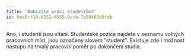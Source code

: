 ```yaml
---
title: 'Nabízíte práci studentům?'
id: 0ee8cf10-6252-4555-9ccb-7b50463d0fdb
---
```

<p>
	Ano, i studenti jsou vítáni. Studentské pozice najdete v seznamu volných
 pracovních míst, jsou označeny slovem "student". Existuje zde i možnost
 nástupu na trvalý pracovní poměr po dokončení studia.
</p>